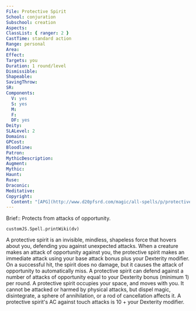 ```yaml
---
File: Protective Spirit
School: conjuration
Subschool: creation
Aspects: 
ClassList: { ranger: 2 }
CastTime: standard action
Range: personal
Area: 
Effect: 
Targets: you
Duration: 1 round/level
Dismissible: 
Shapeable: 
SavingThrow: 
SR: 
Components:
  V: yes
  S: yes
  M: 
  F: 
  DF: yes
Deity: 
SLALevel: 2
Domains: 
GPCost: 
Bloodline: 
Patron: 
MythicDescription: 
Augment: 
Mythic: 
Haunt: 
Ruse: 
Draconic: 
Meditative: 
Copyright:
  Content: "[APG](http://www.d20pfsrd.com/magic/all-spells/p/protective-spirit)"
---
```

Brief:: Protects from attacks of opportunity.

```dataviewjs
customJS.Spell.printWiki(dv)
```

A protective spirit is an invisible, mindless, shapeless force that hovers about you, defending you against unexpected attacks. When a creature makes an attack of opportunity against you, the protective spirit makes an immediate attack using your base attack bonus plus your Dexterity modifier. On a successful hit, the spirit does no damage, but it causes the attack of opportunity to automatically miss. A protective spirit can defend against a number of attacks of opportunity equal to your Dexterity bonus (minimum 1) per round.  A protective spirit occupies your space, and moves with you. It cannot be attacked or harmed by physical attacks, but dispel magic, disintegrate, a sphere of annihilation, or a rod of cancellation affects it. A protective spirit's AC against touch attacks is 10 + your Dexterity modifier.
